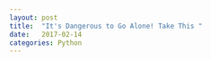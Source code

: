 ```yaml
---
layout: post
title:  "It's Dangerous to Go Alone! Take This "
date:   2017-02-14 
categories: Python
---
```





